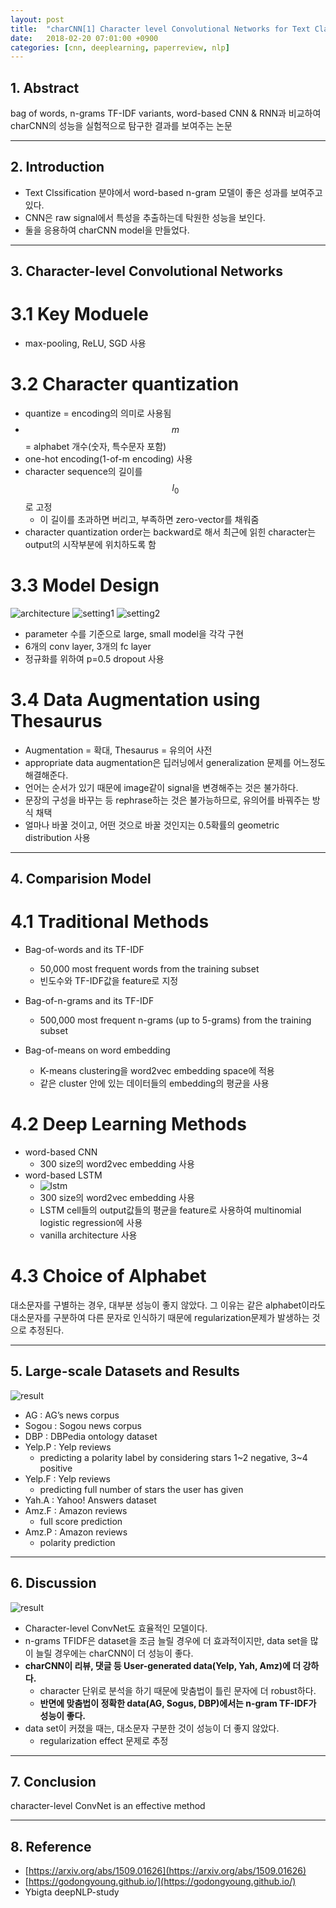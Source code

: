 ```yaml
---
layout: post
title:  "charCNN[1] Character level Convolutional Networks for Text Classification(2015) - Review"
date:   2018-02-20 07:01:00 +0900
categories: [cnn, deeplearning, paperreview, nlp]
---
```


## 1. Abstract
bag of words, n-grams TF-IDF variants, word-based CNN & RNN과 비교하여 charCNN의 성능을 실험적으로 탐구한 결과를 보여주는 논문

-----

## 2. Introduction
- Text Clssification 분야에서 word-based n-gram 모델이 좋은 성과를 보여주고 있다.
- CNN은 raw signal에서 특성을 추출하는데 탁원한 성능을 보인다.
- 둘을 응용하여 charCNN model을 만들었다.

-----

## 3. Character-level Convolutional Networks
# 3.1 Key Moduele
- max-pooling, ReLU, SGD 사용

# 3.2 Character quantization
- quantize = encoding의 의미로 사용됨
- $$m$$ = alphabet 개수(숫자, 특수문자 포함)
- one-hot encoding(1-of-m encoding) 사용
- character sequence의 길이를 $${l_{0}}$$로 고정
    - 이 길이를 초과하면 버리고, 부족하면 zero-vector를 채워줌
- character quantization order는 backward로 해서 최근에 읽힌 character는 output의 시작부분에 위치하도록 함 

# 3.3 Model Design
![architecture](https://files.slack.com/files-pri/T1J7SCHU7-F9BJ9QMU5/m1.png?pub_secret=79f27ad328)
![setting1](https://files.slack.com/files-pri/T1J7SCHU7-F9BE62160/m4.png?pub_secret=6939eb6ae3)
![setting2](https://files.slack.com/files-pri/T1J7SCHU7-F9CGBQDP1/m5.png?pub_secret=76b9f0cba3)
- parameter 수를 기준으로 large, small model을 각각 구현
- 6개의 conv layer, 3개의 fc layer
- 정규화를 위하여 p=0.5 dropout 사용

# 3.4 Data Augmentation using Thesaurus
- Augmentation = 확대, Thesaurus = 유의어 사전
- appropriate data augmentation은 딥러닝에서 generalization 문제를 어느정도 해결해준다.
- 언어는 순서가 있기 때문에 image같이 signal을 변경해주는 것은 불가하다.
- 문장의 구성을 바꾸는 등 rephrase하는 것은 불가능하므로, 유의어를 바꿔주는 방식 채택
- 얼마나 바꿀 것이고, 어떤 것으로 바꿀 것인지는 0.5확률의 geometric distribution 사용

-----

## 4. Comparision Model
# 4.1 Traditional Methods
- Bag-of-words and its TF-IDF
    - 50,000 most frequent words from the training subset
    - 빈도수와 TF-IDF값을 feature로 지정
- Bag-of-n-grams and its TF-IDF
    - 500,000 most frequent n-grams (up to 5-grams) from the training subset

- Bag-of-means on word embedding
    - K-means clustering을 word2vec embedding space에 적용
    - 같은 cluster 안에 있는 데이터들의 embedding의 평균을 사용

# 4.2 Deep Learning Methods
- word-based CNN
    - 300 size의 word2vec embedding 사용
- word-based LSTM
    - ![lstm](https://files.slack.com/files-pri/T1J7SCHU7-F9C9XS7E2/lstm1.png?pub_secret=3dc0720a29)
    - 300 size의 word2vec embedding 사용
    - LSTM cell들의 output값들의 평균을 feature로 사용하여 multinomial logistic regression에 사용
    - vanilla architecture 사용

# 4.3 Choice of Alphabet
대소문자를 구별하는 경우, 대부분 성능이 좋지 않았다. 그 이유는 같은 alphabet이라도 대소문자를 구분하여 다른 문자로 인식하기 때문에 regularization문제가 발생하는 것으로 추정된다.

-----

## 5. Large-scale Datasets and Results
![result](https://files.slack.com/files-pri/T1J7SCHU7-F9AT2S4GH/e1.png?pub_secret=a3144e5d14)
- AG : AG’s news corpus
- Sogou : Sogou news corpus
- DBP : DBPedia ontology dataset
- Yelp.P : Yelp reviews
    - predicting a polarity label by considering stars 1~2 negative, 3~4 positive
- Yelp.F : Yelp reviews
    - predicting full number of stars the user has given
- Yah.A : Yahoo! Answers dataset
- Amz.F : Amazon reviews
    - full score prediction
- Amz.P : Amazon reviews
    - polarity prediction

-----

## 6. Discussion
![result](https://files.slack.com/files-pri/T1J7SCHU7-F9BB42LF5/r1.png?pub_secret=e5f43cb498)
- Character-level ConvNet도 효율적인 모델이다.
- n-grams TFIDF은 dataset을 조금 늘릴 경우에 더 효과적이지만, data set을 많이 늘릴 경우에는 charCNN이 더 성능이 좋다.
- **charCNN이 리뷰, 댓글 등 User-generated data(Yelp, Yah, Amz)에 더 강하다.**
    - character 단위로 분석을 하기 때문에 맞춤법이 틀린 문자에 더 robust하다.
    - **반면에 맞춤법이  정확한 data(AG, Sogus, DBP)에서는 n-gram TF-IDF가 성능이 좋다.**
- data set이 커졌을 때는, 대소문자 구분한 것이 성능이 더 좋지 않았다.
    - regularization effect 문제로 추정

-----

## 7. Conclusion
character-level ConvNet is an effective method

-----

## 8. Reference
- [https://arxiv.org/abs/1509.01626](https://arxiv.org/abs/1509.01626)
- [https://godongyoung.github.io/](https://godongyoung.github.io/)
- Ybigta deepNLP-study
